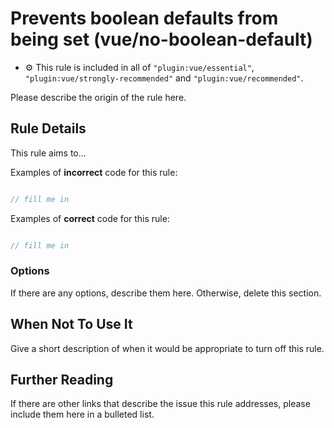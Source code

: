 # Prevents boolean defaults from being set (vue/no-boolean-default)

- :gear: This rule is included in all of `"plugin:vue/essential"`, `"plugin:vue/strongly-recommended"` and `"plugin:vue/recommended"`.

Please describe the origin of the rule here.


## Rule Details

This rule aims to...

Examples of **incorrect** code for this rule:

```js

// fill me in

```

Examples of **correct** code for this rule:

```js

// fill me in

```

### Options

If there are any options, describe them here. Otherwise, delete this section.

## When Not To Use It

Give a short description of when it would be appropriate to turn off this rule.

## Further Reading

If there are other links that describe the issue this rule addresses, please include them here in a bulleted list.
